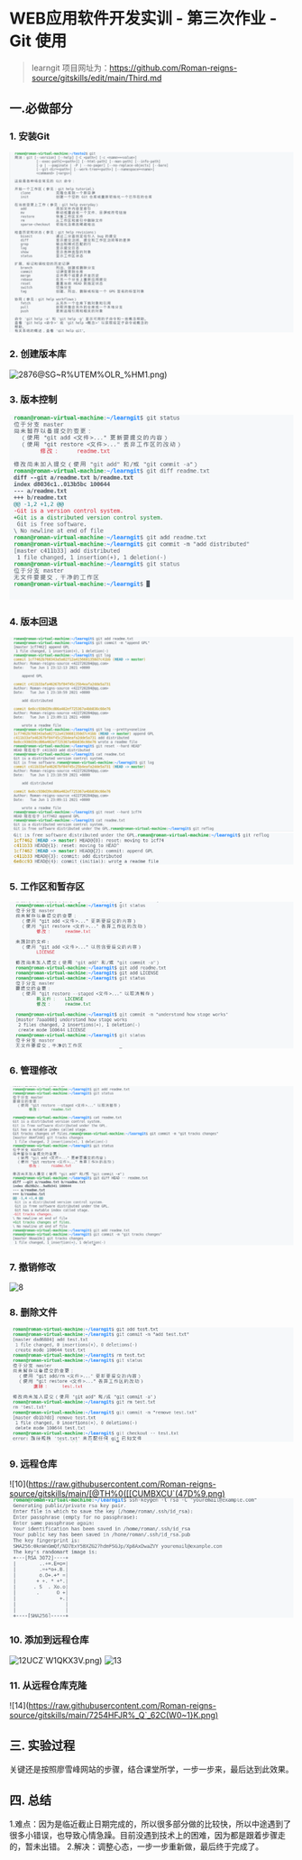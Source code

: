 # WEB应用软件开发实训 - 第三次作业 - Git 使用
>learngit 项目网址为：https://github.com/Roman-reigns-source/gitskills/edit/main/Third.md
## 一.必做部分
### 1. 安装Git
![1](https://raw.githubusercontent.com/Roman-reigns-source/gitskills/main/J%24%5BW2G%25~VR%60%5DX56%5BO3XG83K.png)

### 2. 创建版本库
![2](https://raw.githubusercontent.com/Roman-reigns-source/gitskills/main/)876@SG~R%UTEM%OLR_%HM1.png)

### 3. 版本控制
![3](https://raw.githubusercontent.com/Roman-reigns-source/gitskills/main/~G(MQT%5D3%5B%5BVN%25CRK9Q)%40%5DQS.png)

### 4. 版本回退
![4](https://raw.githubusercontent.com/Roman-reigns-source/gitskills/main/W(71[Y)~_F6PJR87{_O7J6E.png)
![5](https://raw.githubusercontent.com/Roman-reigns-source/gitskills/main/M}O9`LIQ5ZF]$I{7SH2KOO1.png)

### 5. 工作区和暂存区
![6](https://raw.githubusercontent.com/Roman-reigns-source/gitskills/main/[8]51`FXV24A_DCPA26RC$I.png)

### 6. 管理修改
![7](https://raw.githubusercontent.com/Roman-reigns-source/gitskills/main/UWAB2_}1%TISMMW6Y%MRVEF.png)

### 7. 撤销修改
![8](https://raw.githubusercontent.com/Roman-reigns-source/gitskills/main/}3S5X`H6AQ`657M$2Q_E]WN.png)

### 8. 删除文件
![9](https://raw.githubusercontent.com/Roman-reigns-source/gitskills/main/$H0EGG7H`4R4YTWFBW0~O2H.png)

### 9. 远程仓库
![10](https://raw.githubusercontent.com/Roman-reigns-source/gitskills/main/[@TH%0([[CUMBXCU`(47D%9.png)
![11](https://raw.githubusercontent.com/Roman-reigns-source/gitskills/main/YU_Y4NN3MQ}9`KOTQ66YV9K.png)

### 10. 添加到远程仓库
![12](https://raw.githubusercontent.com/Roman-reigns-source/gitskills/main/4YJ_O}A7J1@)UCZ`W1QKX3V.png)
![13](https://raw.githubusercontent.com/Roman-reigns-source/gitskills/gitskills/main/ZG{~82O[U(T~]TK)PXBP9S8.png)

### 11. 从远程仓库克隆
![14](https://raw.githubusercontent.com/Roman-reigns-source/gitskills/main/7254HFJR%_Q`_62C(W0~1}K.png)


## 三. 实验过程
关键还是按照廖雪峰网站的步骤，结合课堂所学，一步一步来，最后达到此效果。

## 四. 总结
1.难点：因为是临近截止日期完成的，所以很多部分做的比较快，所以中途遇到了很多小错误，也导致心情急躁。目前没遇到技术上的困难，因为都是跟着步骤走的，暂未出错。
2.解决：调整心态，一步一步重新做，最后终于完成了。


